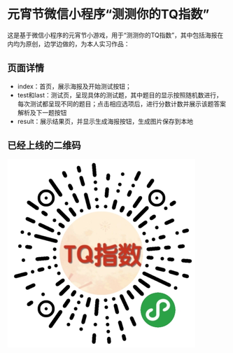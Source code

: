 # 元宵节微信小程序“测测你的TQ指数”

这是基于微信小程序的元宵节小游戏，用于“测测你的TQ指数”，其中包括海报在内均为原创，边学边做的，为本人实习作品：

## 页面详情

- index：首页，展示海报及开始测试按钮；
- test和last：测试页，呈现具体的测试题，其中题目的显示按照随机数进行，每次测试都呈现不同的题目；点击相应选项后，进行分数计数并展示该题答案解析及下一题按钮
- result：展示结果页，并显示生成海报按钮，生成图片保存到本地

## 已经上线的二维码
![avatar](https://github.com/chenzhiran/newyeargame/blob/master/miniprogram/images/gh_2a17f5f49a4d_430.jpg)




